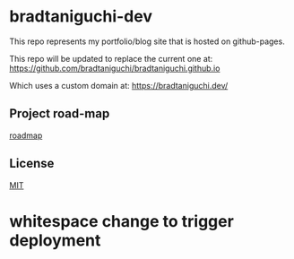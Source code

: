 # bradtaniguchi-dev

This repo represents my portfolio/blog site that is hosted on github-pages.

This repo will be updated to replace the current one at:
https://github.com/bradtaniguchi/bradtaniguchi.github.io

Which uses a custom domain at:
https://bradtaniguchi.dev/

## Project road-map

[roadmap](https://github.com/users/bradtaniguchi/projects/6)

## License

[MIT](./LICENSE.md)


# whitespace change to trigger deployment
